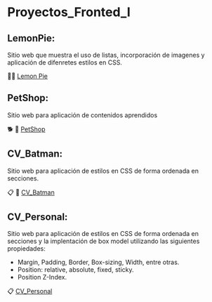 # Proyectos_Fronted_I
## LemonPie: 
Sitio web que muestra el uso de listas, incorporación de imagenes y aplicación de difenretes estilos en CSS.

🍋🍰 <a href="https://cecigonz.github.io/Fronted_I/LemonPie" target="_blank">Lemon Pie</a> 

## PetShop:
Sitio web para aplicación de contenidos aprendidos

🐕 👜 <a href="https://cecigonz.github.io/Fronted_I/petShop" target="_blank">PetShop</a>

## CV_Batman:
Sitio web para aplicación de estilos en CSS de forma ordenada en secciones.

📋 🦇 <a href="https://cecigonz.github.io/Fronted_I/CV_Batman" target="_blank">CV_Batman</a>

## CV_Personal:
Sitio web para aplicación de estilos en CSS de forma ordenada en secciones y la implentación de box model utilizando las siguientes propiedades:
* Margin, Padding, Border, Box-sizing, Width, entre otras.
* Position: relative, absolute, fixed, sticky.
* Position Z-Index.

📋 <a href="https://cecigonz.github.io/Fronted_I/CV_Batman" target="_blank">CV_Personal</a>
